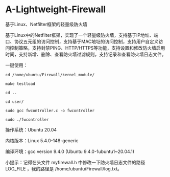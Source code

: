# A-Lightweight-Firewall
基于Linux、Netfilter框架的轻量级防火墙

基于Linux中的Netfilter框架，实现了一个轻量级防火墙，支持基于IP地址、端口、协议五元组的访问控制，支持基于MAC地址的访问控制，支持用户自定义访问控制策略，支持封禁PING、HTTP/HTTPS等功能，支持设置和修改防火墙启用时间，支持新增、删除、查看防火墙过滤规则，支持记录和查看防火墙日志文件。

一键使用：

    cd /home/ubuntu/Firewall/kernel_module/
  
    make testload
  
    cd ..
  
    cd user/
  
    sudo gcc fwcontroller.c -o fwcontroller
  
    sudo ./fwcontroller

操作系统：Ubuntu 20.04

内核版本：Linux 5.4.0-148-generic

编译环境：gcc version 9.4.0 (Ubuntu 9.4.0-1ubuntu1~20.04.1)

小提示：记得在头文件 myfirewall.h 中修改一下防火墙日志文件的路径 LOG_FILE ，我的路径是 /home/ubuntu/Firewall/log.txt。
